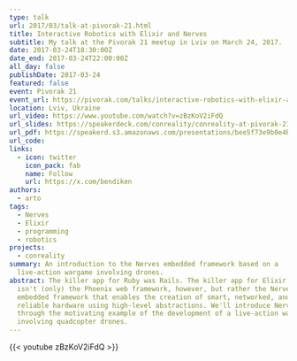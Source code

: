 ```yaml
---
type: talk
url: 2017/03/talk-at-pivorak-21.html
title: Interactive Robotics with Elixir and Nerves
subtitle: My talk at the Pivorak 21 meetup in Lviv on March 24, 2017.
date: 2017-03-24T18:30:00Z
date_end: 2017-03-24T22:00:00Z
all_day: false
publishDate: 2017-03-24
featured: false
event: Pivorak 21
event_url: https://pivorak.com/talks/interactive-robotics-with-elixir-and-nerves
location: Lviv, Ukraine
url_video: https://www.youtube.com/watch?v=zBzKoV2iFdQ
url_slides: https://speakerdeck.com/conreality/conreality-at-pivorak-21
url_pdf: https://speakerd.s3.amazonaws.com/presentations/bee5f73e9b0e4b938d1e21e0b492e9ca/Interactive_Robotics_with_Elixir_and_Nerves.pdf
url_code:
links:
  - icon: twitter
    icon_pack: fab
    name: Follow
    url: https://x.com/bendiken
authors:
  - arto
tags:
  - Nerves
  - Elixir
  - programming
  - robotics
projects:
  - conreality
summary: An introduction to the Nerves embedded framework based on a
  live-action wargame involving drones.
abstract: The killer app for Ruby was Rails. The killer app for Elixir
  isn't (only) the Phoenix web framework, however, but rather the Nerves
  embedded framework that enables the creation of smart, networked, and
  reliable hardware using high-level abstractions. We'll introduce Nerves
  through the motivating example of the development of a live-action wargame
  involving quadcopter drones.
---
```


{{< youtube zBzKoV2iFdQ >}}
